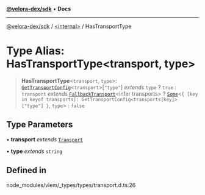 [**@velora-dex/sdk**](../../README.md) • **Docs**

***

[@velora-dex/sdk](../../globals.md) / [\<internal\>](../README.md) / HasTransportType

# Type Alias: HasTransportType\<transport, type\>

> **HasTransportType**\<`transport`, `type`\>: [`GetTransportConfig`](GetTransportConfig.md)\<`transport`\>\[`"type"`\] *extends* `type` ? `true` : `transport` *extends* [`FallbackTransport`](FallbackTransport.md)\<infer transports\> ? [`Some`](Some.md)\<`{ [key in keyof transports]: GetTransportConfig<transports[key]>["type"] }`, `type`\> : `false`

## Type Parameters

• **transport** *extends* [`Transport`](Transport.md)

• **type** *extends* `string`

## Defined in

node\_modules/viem/\_types/types/transport.d.ts:26
